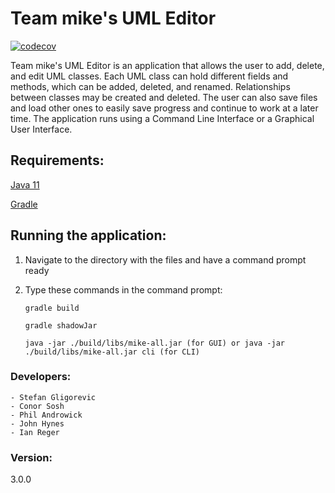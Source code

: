 # Team mike's UML Editor

[![codecov](https://codecov.io/gh/mucsci-students/2020fa-420-mike/branch/develop/graph/badge.svg)](https://codecov.io/gh/mucsci-students/2020fa-420-mike)

Team mike's UML Editor is an application that allows the user to add, delete, and edit UML
classes. Each UML class can hold different fields and methods, which can be added, deleted,
and renamed. Relationships between classes may be created and deleted. The user can also 
save files and load other ones to easily save progress and continue to work at a 
later time. The application runs using a Command Line Interface or a Graphical User Interface.

## Requirements:

[Java 11](https://www.oracle.com/java/technologies/javase-jdk11-downloads.html)

[Gradle](https://gradle.org/install/)

## Running the application:

1. Navigate to the directory with the files and have a command prompt ready
2. Type these commands in the command prompt:

   ```gradle build```

   ```gradle shadowJar```

   ```java -jar ./build/libs/mike-all.jar (for GUI) or java -jar ./build/libs/mike-all.jar cli (for CLI)```

### Developers:
    - Stefan Gligorevic
    - Conor Sosh
    - Phil Androwick
    - John Hynes
    - Ian Reger

### Version:

3.0.0

